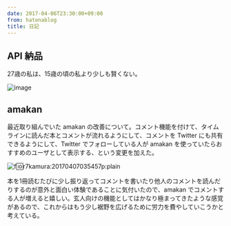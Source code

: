 ```yaml
---
date: 2017-04-06T23:30:00+09:00
from: hatenablog
title: 日記
---
```

## API 納品

27歳の私は、15歳の頃の私より少しも賢くない。

![image](https://cdn-ak.f.st-hatena.com/images/fotolife/r/r7kamura/20140407/20140407004740.png)

## amakan

最近取り組んでいた amakan の改善について。コメント機能を付けて、タイムラインに読んだ本とコメントが流れるようにして、コメントを Twitter にも共有できるようにして、Twitter でフォローしている人が amakan を使っていたらおすすめのユーザとして表示する、という変更を加えた。

![f:id:r7kamura:20170407035457p:plain](https://cdn-ak.f.st-hatena.com/images/fotolife/r/r7kamura/20170407/20170407035457.png "f:id:r7kamura:20170407035457p:plain")

本を1冊読むたびに少し振り返ってコメントを書いたり他人のコメントを読んだりするのが意外と面白い体験であることに気付いたので、amakan でコメントする人が増えると嬉しい。玄人向けの機能としてはかなり極まってきたような感覚があるので、これからはもう少し裾野を広げるために労力を費やしていこうかと考えている。

